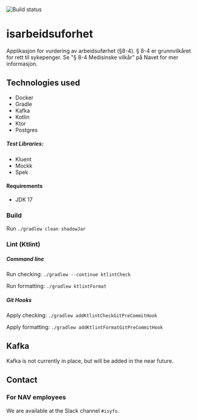 ![Build status](https://github.com/navikt/isarbeidsuforhet/workflows/main/badge.svg?branch=main)

# isarbeidsuforhet

Applikasjon for vurdering av arbeidsuførhet (§8-4). § 8-4 er grunnvilkåret for rett til sykepenger.
Se "§ 8-4 Medisinske vilkår" på Navet for mer informasjon.

## Technologies used

* Docker
* Gradle
* Kafka
* Kotlin
* Ktor
* Postgres

##### Test Libraries:

* Kluent
* Mockk
* Spek

#### Requirements

* JDK 17

### Build

Run `./gradlew clean shadowJar`

### Lint (Ktlint)

##### Command line

Run checking: `./gradlew --continue ktlintCheck`

Run formatting: `./gradlew ktlintFormat`

##### Git Hooks

Apply checking: `./gradlew addKtlintCheckGitPreCommitHook`

Apply formatting: `./gradlew addKtlintFormatGitPreCommitHook`

## Kafka

Kafka is not currently in place, but will be added in the near future.

## Contact

### For NAV employees

We are available at the Slack channel `#isyfo`.